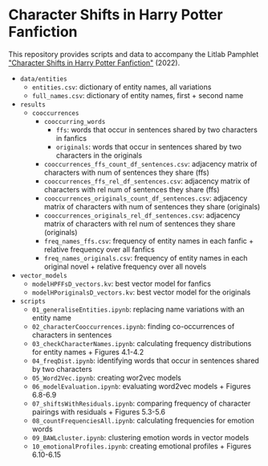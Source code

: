 # Character Shifts in Harry Potter Fanfiction

This repository provides scripts and data to accompany the Litlab Pamphlet ["Character Shifts in Harry Potter Fanfiction"](https://www.digitalhumanitiescooperation.de/pamphlet-10-character-shifts-in-harry-potter-fanfiction/) (2022). 

- `data/entities`
  * `entities.csv`: dictionary of entity names, all variations
  * `full_names.csv`: dictionary of entity names, first + second name
- `results`
  * `cooccurrences` 
    * `cooccurring_words`
      * `ffs`: words that occur in sentences shared by two characters in fanfics
      * `originals`: words that occur in sentences shared by two characters in the originals
    * `cooccurrences_ffs_count_df_sentences.csv`: adjacency matrix of characters with num of sentences they share (ffs)
    * `cooccurrences_ffs_rel_df_sentences.csv`: adjacency matrix of characters with rel num of sentences they share (ffs)
    * `cooccurrences_originals_count_df_sentences.csv`: adjacency matrix of characters with num of sentences they share (originals)
    * `cooccurrences_originals_rel_df_sentences.csv`: adjacency matrix of characters with rel num of sentences they share (originals)
    * `freq_names_ffs.csv`: frequency of entity names in each fanfic + relative frequency over all fanfics
    * `freq_names_originals.csv`: frequency of entity names in each original novel + relative frequency over all novels
- `vector_models`
  * `modelHPFFsD_vectors.kv`: best vector model for fanfics
  * `modelHPoriginalsD_vectors.kv`: best vector model for the originals
- `scripts`
  * `01_generaliseEntities.ipynb`: replacing name variations with an entity name
  * `02_characterCooccurrences.ipynb`: finding co-occurrences of characters in sentences
  * `03_checkCharacterNames.ipynb`: calculating frequency distributions for entity names + Figures 4.1-4.2
  * `04_freqDist.ipynb`: identifying words that occur in sentences shared by two characters
  * `05_Word2Vec.ipynb`: creating wor2vec models
  * `06_modelEvaluation.ipynb`: evaluating word2vec models + Figures 6.8-6.9
  * `07_shiftsWithResiduals.ipynb`: comparing frequency of character pairings with residuals + Figures 5.3-5.6
  * `08_countFrequenciesAll.ipynb`: calculating frequencies for emotion words
  * `09_BAWLcluster.ipynb`: clustering emotion words in vector models
  * `10_emotionalProfiles.ipynb`: creating emotional profiles + Figures 6.10-6.15
